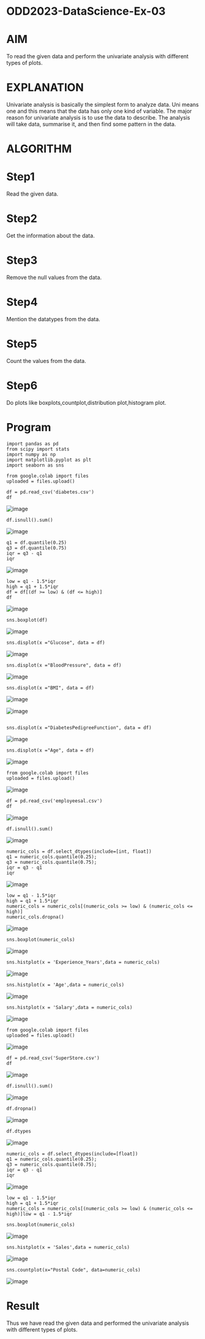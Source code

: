 # ODD2023-DataScience-Ex-03
# AIM

To read the given data and perform the univariate analysis with different types of plots.

# EXPLANATION

Univariate analysis is basically the simplest form to analyze data. Uni means one and this means that the data has only one kind of variable. The major reason for univariate analysis is to use the data to describe. The analysis will take data, summarise it, and then find some pattern in the data.

# ALGORITHM

# Step1

Read the given data.

# Step2
Get the information about the data.

# Step3
Remove the null values from the data.

# Step4
Mention the datatypes from the data.

# Step5
Count the values from the data.

# Step6
Do plots like boxplots,countplot,distribution plot,histogram plot.

# Program

```
import pandas as pd
from scipy import stats
import numpy as np
import matplotlib.pyplot as plt
import seaborn as sns
```
```
from google.colab import files
uploaded = files.upload()
```
```
df = pd.read_csv('diabetes.csv')
df
```
![image](https://github.com/madhi43/ODD2023-DataScience-Ex-03/assets/103943383/e6cdaf86-1759-4fb1-81d6-7acae8e0b865)

```
df.isnull().sum()
```
![image](https://github.com/madhi43/ODD2023-DataScience-Ex-03/assets/103943383/75cf9c59-816e-4816-bf4c-e5795885f5ad)

```
q1 = df.quantile(0.25)
q3 = df.quantile(0.75)
iqr = q3 - q1
iqr
```
![image](https://github.com/madhi43/ODD2023-DataScience-Ex-03/assets/103943383/a020ef7d-de9d-4901-83da-20991d03d044)

```
low = q1 - 1.5*iqr
high = q1 + 1.5*iqr
df = df[(df >= low) & (df <= high)]
df
```
![image](https://github.com/madhi43/ODD2023-DataScience-Ex-03/assets/103943383/ff66070e-c9d8-4a8e-9bd0-188fdcfcde49)

```
sns.boxplot(df)
```
![image](https://github.com/madhi43/ODD2023-DataScience-Ex-03/assets/103943383/df1b36a7-d984-4aba-91f0-f82c79dcc1b8)

```
sns.displot(x ="Glucose", data = df)
```
![image](https://github.com/madhi43/ODD2023-DataScience-Ex-03/assets/103943383/42982430-fa32-46d1-bc9f-9ec660158d5a)


```
sns.displot(x ="BloodPressure", data = df)
```
![image](https://github.com/madhi43/ODD2023-DataScience-Ex-03/assets/103943383/5df15c67-bf47-411f-8af7-cb795db302e7)

```
sns.displot(x ="BMI", data = df)
```
![image](https://github.com/madhi43/ODD2023-DataScience-Ex-03/assets/103943383/19eb9c26-4c2d-4733-aeef-a6e4105fccdc)


![image](https://github.com/madhi43/ODD2023-DataScience-Ex-03/assets/103943383/6724dfce-cf65-45f6-85eb-62da05649320)
```

sns.displot(x ="DiabetesPedigreeFunction", data = df)
```
![image](https://github.com/madhi43/ODD2023-DataScience-Ex-03/assets/103943383/82452a69-2add-4d28-b97c-64e503123fca)


```
sns.displot(x ="Age", data = df)
```
![image](https://github.com/madhi43/ODD2023-DataScience-Ex-03/assets/103943383/c5c55dce-0a3f-43b1-b391-3b88a203b26d)

```
from google.colab import files
uploaded = files.upload()
```
![image](https://github.com/madhi43/ODD2023-DataScience-Ex-03/assets/103943383/9496e58e-06df-4830-a53e-2d555aae0ac3)

```
df = pd.read_csv('employeesal.csv')
df
```

![image](https://github.com/madhi43/ODD2023-DataScience-Ex-03/assets/103943383/fb132cdb-553a-4c39-892c-623dc3fba8eb)

```
df.isnull().sum()
```
![image](https://github.com/madhi43/ODD2023-DataScience-Ex-03/assets/103943383/e1cae3e7-4ad5-4984-b250-5401e2e09239)

```
numeric_cols = df.select_dtypes(include=[int, float])
q1 = numeric_cols.quantile(0.25);
q3 = numeric_cols.quantile(0.75);
iqr = q3 - q1
iqr
```
![image](https://github.com/madhi43/ODD2023-DataScience-Ex-03/assets/103943383/fd5f4a9d-1077-42a1-92ea-6d56a1e9b571)

```
low = q1 - 1.5*iqr
high = q1 + 1.5*iqr
numeric_cols = numeric_cols[(numeric_cols >= low) & (numeric_cols <= high)]
numeric_cols.dropna()
```
![image](https://github.com/madhi43/ODD2023-DataScience-Ex-03/assets/103943383/7cbaf37f-bb29-4aa6-a624-309bb931daf9)
```
sns.boxplot(numeric_cols)
```
![image](https://github.com/madhi43/ODD2023-DataScience-Ex-03/assets/103943383/6b85aa9d-316d-422d-8a56-b18320d56458)


```
sns.histplot(x = 'Experience_Years',data = numeric_cols)
```
![image](https://github.com/madhi43/ODD2023-DataScience-Ex-03/assets/103943383/0f76f1b6-b92e-4475-ba79-6b9e6eda2416)
```
sns.histplot(x = 'Age',data = numeric_cols)
```
![image](https://github.com/madhi43/ODD2023-DataScience-Ex-03/assets/103943383/91070275-5dcf-45a8-9fa3-a3b9f8d3b30c)
```
sns.histplot(x = 'Salary',data = numeric_cols)
```

![image](https://github.com/madhi43/ODD2023-DataScience-Ex-03/assets/103943383/6470ce8f-8f95-49ff-a19a-c3acfe001661)
```
from google.colab import files
uploaded = files.upload()
```
![image](https://github.com/madhi43/ODD2023-DataScience-Ex-03/assets/103943383/daeb66dc-f87b-4754-8060-227dcd468388)


```
df = pd.read_csv('SuperStore.csv')
df
```
![image](https://github.com/madhi43/ODD2023-DataScience-Ex-03/assets/103943383/4b3c9a9c-fe37-4784-ae9a-6bf4045e7f55)
```
df.isnull().sum()
```
![image](https://github.com/madhi43/ODD2023-DataScience-Ex-03/assets/103943383/204f8bfc-e273-441d-8200-f3c95cc3ae58)

```
df.dropna()
```

![image](https://github.com/madhi43/ODD2023-DataScience-Ex-03/assets/103943383/56fb739f-00f1-4814-9137-993ab18df57b)


```
df.dtypes
```
![image](https://github.com/madhi43/ODD2023-DataScience-Ex-03/assets/103943383/d0e9f439-d37d-4a12-9fe4-2a45d81b5b4c)



```
numeric_cols = df.select_dtypes(include=[float])
q1 = numeric_cols.quantile(0.25);
q3 = numeric_cols.quantile(0.75);
iqr = q3 - q1
iqr
```
![image](https://github.com/madhi43/ODD2023-DataScience-Ex-03/assets/103943383/65dcb785-9bb3-4659-a7b1-877629ee2dc0)


```
low = q1 - 1.5*iqr
high = q1 + 1.5*iqr
numeric_cols = numeric_cols[(numeric_cols >= low) & (numeric_cols <= high)]low = q1 - 1.5*iqr
```

```
sns.boxplot(numeric_cols)
```
![image](https://github.com/madhi43/ODD2023-DataScience-Ex-03/assets/103943383/64facb03-cfab-4434-822f-6b15433ba023)

```
sns.histplot(x = 'Sales',data = numeric_cols)
```
![image](https://github.com/madhi43/ODD2023-DataScience-Ex-03/assets/103943383/4c29f0ef-2998-4303-9793-86570417c49c)




```
sns.countplot(x="Postal Code", data=numeric_cols)
```

![image](https://github.com/madhi43/ODD2023-DataScience-Ex-03/assets/103943383/870f8348-5c48-4515-99bf-e2e80dbb4cf8)


# Result

Thus we have read the given data and performed the univariate analysis with different types of plots.









